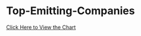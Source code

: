 # Top-Emitting-Companies
[Click Here to View the Chart](https://physicalpixel.github.io/D3/FCC_Bar_chart.html)
